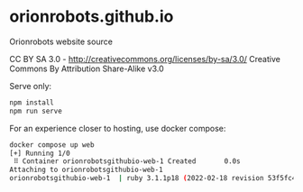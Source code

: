 # orionrobots.github.io

Orionrobots website source

CC BY SA 3.0 - <http://creativecommons.org/licenses/by-sa/3.0/>
Creative Commons By Attribution Share-Alike v3.0

Serve only:

```bash
npm install
npm run serve
```

For an experience closer to hosting, use docker compose:

```bash
docker compose up web
[+] Running 1/0
 ⠿ Container orionrobotsgithubio-web-1 Created       0.0s
Attaching to orionrobotsgithubio-web-1
orionrobotsgithubio-web-1  | ruby 3.1.1p18 (2022-02-18 revision 53f5fc4236) [x86_64-linux-musl]
```

